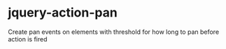 # jquery-action-pan
Create pan events on elements with threshold for how long to pan before action is fired
